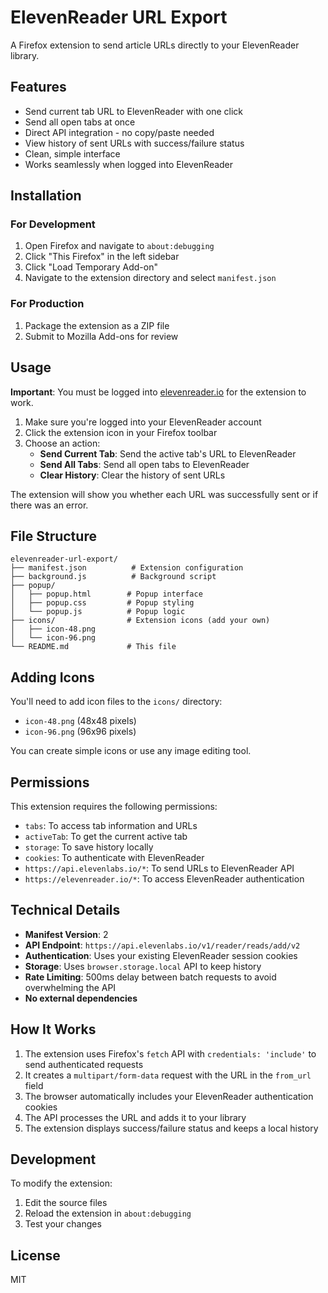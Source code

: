 # ElevenReader URL Export

A Firefox extension to send article URLs directly to your ElevenReader library.

## Features

- Send current tab URL to ElevenReader with one click
- Send all open tabs at once
- Direct API integration - no copy/paste needed
- View history of sent URLs with success/failure status
- Clean, simple interface
- Works seamlessly when logged into ElevenReader

## Installation

### For Development

1. Open Firefox and navigate to `about:debugging`
2. Click "This Firefox" in the left sidebar
3. Click "Load Temporary Add-on"
4. Navigate to the extension directory and select `manifest.json`

### For Production

1. Package the extension as a ZIP file
2. Submit to Mozilla Add-ons for review

## Usage

**Important**: You must be logged into [elevenreader.io](https://elevenreader.io) for the extension to work.

1. Make sure you're logged into your ElevenReader account
2. Click the extension icon in your Firefox toolbar
3. Choose an action:
   - **Send Current Tab**: Send the active tab's URL to ElevenReader
   - **Send All Tabs**: Send all open tabs to ElevenReader
   - **Clear History**: Clear the history of sent URLs

The extension will show you whether each URL was successfully sent or if there was an error.

## File Structure

```
elevenreader-url-export/
├── manifest.json          # Extension configuration
├── background.js          # Background script
├── popup/
│   ├── popup.html        # Popup interface
│   ├── popup.css         # Popup styling
│   └── popup.js          # Popup logic
├── icons/                # Extension icons (add your own)
│   ├── icon-48.png
│   └── icon-96.png
└── README.md             # This file
```

## Adding Icons

You'll need to add icon files to the `icons/` directory:
- `icon-48.png` (48x48 pixels)
- `icon-96.png` (96x96 pixels)

You can create simple icons or use any image editing tool.

## Permissions

This extension requires the following permissions:
- `tabs`: To access tab information and URLs
- `activeTab`: To get the current active tab
- `storage`: To save history locally
- `cookies`: To authenticate with ElevenReader
- `https://api.elevenlabs.io/*`: To send URLs to ElevenReader API
- `https://elevenreader.io/*`: To access ElevenReader authentication

## Technical Details

- **Manifest Version**: 2
- **API Endpoint**: `https://api.elevenlabs.io/v1/reader/reads/add/v2`
- **Authentication**: Uses your existing ElevenReader session cookies
- **Storage**: Uses `browser.storage.local` API to keep history
- **Rate Limiting**: 500ms delay between batch requests to avoid overwhelming the API
- **No external dependencies**

## How It Works

1. The extension uses Firefox's `fetch` API with `credentials: 'include'` to send authenticated requests
2. It creates a `multipart/form-data` request with the URL in the `from_url` field
3. The browser automatically includes your ElevenReader authentication cookies
4. The API processes the URL and adds it to your library
5. The extension displays success/failure status and keeps a local history

## Development

To modify the extension:
1. Edit the source files
2. Reload the extension in `about:debugging`
3. Test your changes

## License

MIT
